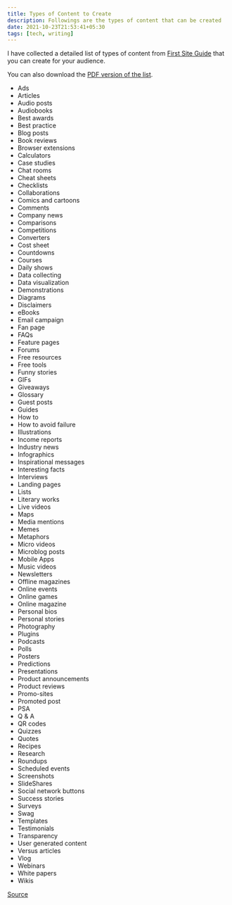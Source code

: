```yaml
---
title: Types of Content to Create
description: Followings are the types of content that can be created
date: 2021-10-23T21:53:41+05:30
tags: [tech, writing]
---
```


I have collected a detailed list of types of content from [First Site Guide](https://firstsiteguide.com/types-of-content/) that you can create for your audience.

You can also download the [PDF version of the list](/docs/content-types.pdf).

- Ads
- Articles
- Audio posts
- Audiobooks
- Best awards
- Best practice
- Blog posts
- Book reviews
- Browser extensions
- Calculators
- Case studies
- Chat rooms
- Cheat sheets
- Checklists
- Collaborations
- Comics and cartoons
- Comments
- Company news
- Comparisons
- Competitions
- Converters
- Cost sheet
- Countdowns
- Courses
- Daily shows
- Data collecting
- Data visualization
- Demonstrations
- Diagrams
- Disclaimers
- eBooks
- Email campaign
- Fan page
- FAQs
- Feature pages
- Forums
- Free resources
- Free tools
- Funny stories
- GIFs
- Giveaways
- Glossary
- Guest posts
- Guides
- How to
- How to avoid failure
- Illustrations
- Income reports
- Industry news
- Infographics
- Inspirational messages
- Interesting facts
- Interviews
- Landing pages
- Lists
- Literary works
- Live videos
- Maps
- Media mentions
- Memes
- Metaphors
- Micro videos
- Microblog posts
- Mobile Apps
- Music videos
- Newsletters
- Offline magazines
- Online events
- Online games
- Online magazine
- Personal bios
- Personal stories
- Photography
- Plugins
- Podcasts
- Polls
- Posters
- Predictions
- Presentations
- Product announcements
- Product reviews
- Promo-sites
- Promoted post
- PSA
- Q & A
- QR codes
- Quizzes
- Quotes
- Recipes
- Research
- Roundups
- Scheduled events
- Screenshots
- SlideShares
- Social network buttons
- Success stories
- Surveys
- Swag
- Templates
- Testimonials
- Transparency
- User generated content
- Versus articles
- Vlog
- Webinars
- White papers
- Wikis

[Source](https://firstsiteguide.com/types-of-content/)

